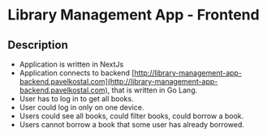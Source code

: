# Library Management App - Frontend

## Description
- Application is written in NextJs
- Application connects to backend [http://library-management-app-backend.pavelkostal.com](http://library-management-app-backend.pavelkostal.com), that is written in Go Lang.
- User has to log in to get all books.
- User could log in only on one device.
- Users could see all books, could filter books, could borrow a book.
- Users cannot borrow a book that some user has already borrowed.